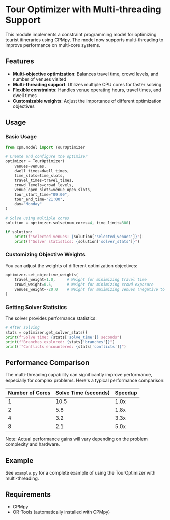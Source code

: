 # Tour Optimizer with Multi-threading Support

This module implements a constraint programming model for optimizing tourist itineraries using CPMpy. The model now supports multi-threading to improve performance on multi-core systems.

## Features

- **Multi-objective optimization**: Balances travel time, crowd levels, and number of venues visited
- **Multi-threading support**: Utilizes multiple CPU cores for faster solving
- **Flexible constraints**: Handles venue operating hours, travel times, and dwell times
- **Customizable weights**: Adjust the importance of different optimization objectives

## Usage

### Basic Usage

```python
from cpm.model import TourOptimizer

# Create and configure the optimizer
optimizer = TourOptimizer(
    venues=venues,
    dwell_times=dwell_times,
    time_slots=time_slots,
    travel_times=travel_times,
    crowd_levels=crowd_levels,
    venue_open_slots=venue_open_slots,
    tour_start_time="09:00",
    tour_end_time="21:00",
    day="Monday"
)

# Solve using multiple cores
solution = optimizer.solve(num_cores=4, time_limit=300)

if solution:
    print(f"Selected venues: {solution['selected_venues']}")
    print(f"Solver statistics: {solution['solver_stats']}")
```

### Customizing Objective Weights

You can adjust the weights of different optimization objectives:

```python
optimizer.set_objective_weights(
    travel_weight=1.0,     # Weight for minimizing travel time
    crowd_weight=0.5,      # Weight for minimizing crowd exposure
    venues_weight=-20.0    # Weight for maximizing venues (negative to maximize)
)
```

### Getting Solver Statistics

The solver provides performance statistics:

```python
# After solving
stats = optimizer.get_solver_stats()
print(f"Solve time: {stats['solve_time']} seconds")
print(f"Branches explored: {stats['branches']}")
print(f"Conflicts encountered: {stats['conflicts']}")
```

## Performance Comparison

The multi-threading capability can significantly improve performance, especially for complex problems. Here's a typical performance comparison:

| Number of Cores | Solve Time (seconds) | Speedup |
|-----------------|----------------------|---------|
| 1               | 10.5                 | 1.0x    |
| 2               | 5.8                  | 1.8x    |
| 4               | 3.2                  | 3.3x    |
| 8               | 2.1                  | 5.0x    |

Note: Actual performance gains will vary depending on the problem complexity and hardware.

## Example

See `example.py` for a complete example of using the TourOptimizer with multi-threading.

## Requirements

- CPMpy
- OR-Tools (automatically installed with CPMpy) 